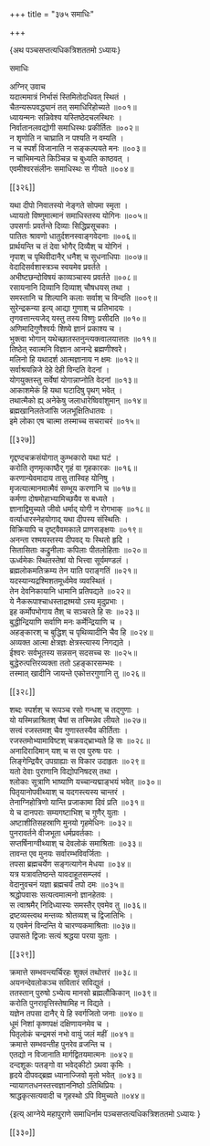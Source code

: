+++
title = "३७५ समाधिः"

+++

\{अथ पञ्चसप्तत्यधिकत्रिशततमो ऽध्यायः\}

समाधिः  
    
अग्निर् उवाच  
यदात्ममात्रं निर्भासं स्तिमितोदधिवत् स्थितं ।  
चैतन्यरूपवद्ध्यानं तत् समाधिरिहोच्यते ॥००१॥  
ध्यायन्मनः सन्निवेश्य यस्तिष्ठेदचलस्थिरः ।  
निर्वातानलवद्योगी समाधिस्थः प्रकीर्तितः ॥००२॥  
न शृणोति न चाघ्राति न पश्यति न वम्यति ।  
न च स्पर्शं विजानाति न सङ्कल्पयते मनः ॥००३॥  
न चाभिमन्यते किञ्चिन्न च बुध्यति काष्ठवत् ।  
एवमीश्वरसंलीनः समाधिस्थः स गीयते ॥००४॥  

[[३२६]]
    
यथा दीपो निवातस्यो नेङ्गते सोपमा स्मृता ।  
ध्यायतो विष्णुमात्मानं समाधिस्तस्य योगिनः   ॥००५॥  
उपसर्गाः प्रवर्तन्ते दिव्याः सिद्धिप्रसूचकाः ।  
पातितः श्रावणो धातुर्दशनस्वाङ्गवेदनाः   ॥००६॥  
प्रार्थयन्ति च तं देवा भोगैर् दिव्यैश् च योगिनं ।  
नृपाश् च पृथिवीदानैर् धनैश् च सुधनाधिपाः   ॥००७॥  
वेदादिसर्वशास्त्रञ्च स्वयमेव प्रवर्तते ।  
अभीष्टछन्दोविषयं काव्यञ्चास्य प्रवर्तते ॥००८॥  
रसायनानि दिव्यानि दिव्याश् चौषधयस् तथा ।  
समस्तानि च शिल्पानि कलाः सर्वाश् च विन्दति ॥००९॥  
सुरेन्द्रकन्या इत्य् आद्या गुणाश् च प्रतिभादयः ।  
तृणवत्तान्त्यजेद् यस्तु तस्य विष्णुः प्रसीदति ॥०१०॥  
अणिमादिगुणैश्वर्यः शिष्ये ज्ञानं प्रकाश्य च   ।  
भुक्त्वा भोगान् यथेच्छातस्तनुन्त्यक्त्वालयात्ततः ॥०११॥  
तिष्ठेत् स्वात्मनि विज्ञान आनन्दे ब्रह्मणीश्वरे।  
मलिनो हि यथादर्श आत्मज्ञानाय न क्षमः ॥०१२॥  
सर्वाश्रयन्निजे देहे देही विन्दति वेदनां ।  
योगयुक्तस्तु सर्वेषां योगान्नाप्नोति वेदनां ॥०१३॥  
आकाशमेकं हि यथा घटादिषु पृथग् भवेत्   ।  
तथात्मैको ह्य् अनेकेषु जलाधारेष्विवांशुमान्   ॥०१४॥  
ब्रह्मखानिलतेजांसि जलभूक्षितिधातवः ।  
इमे लोका एष चात्मा तस्माच्च सचराचरं ॥०१५॥  

[[३२७]]
    
गृद्दण्दचक्रसंयोगात् कुम्भकारो यथा घटं   ।  
करोति तृणमृत्काष्ठैर् गृहं वा गृहकारकः   ॥०१६॥  
करणान्येवमादाय तासु तास्विह योनिषु ।  
मृजत्यात्मानमात्मैवं सम्भूय करणानि च ॥०१७॥  
कर्मणा दोषमोहाभ्यामिच्छयैव स बध्यते ।  
ज्ञानाद्विमुच्यते जीवो धर्माद् योगी न रोगभाक् ॥०१८॥  
वर्त्याधारस्नेहयोगाद् यथा दीपस्य संस्थितिः ।  
विक्रियापि च दृष्ट्वैवमकाले प्राणसङ्क्षयः   ॥०१९॥  
अनन्ता रश्मयस्तस्य दीपवद् यः स्थितो हृदि ।  
सितासिताः कद्रुनीलाः कपिलाः पीतलोहिताः   ॥०२०॥  
ऊर्ध्वमेकः स्थितस्तेषां यो भित्त्वा सूर्यमण्डलं   ।  
ब्रह्मलोकमतिक्रम्य तेन याति पराङ्गतिं ॥०२१॥  
यदस्यान्यद्रश्मिशतमूर्ध्वमेव व्यवस्थितं ।  
तेन देवनिकायानि धामानि प्रतिपद्यते ॥०२२॥  
ये नैकरूपाश्चाधस्ताद्रश्मयो ऽस्य मृदुप्रभाः   ।  
इह कर्मोपभोगाय तैश् च सञ्चरते हि सः ॥०२३॥  
बुद्धीन्द्रियाणि सर्वाणि मनः कर्मेन्द्रियाणि च   ।  
अहङ्कारश् च बुद्धिश् च पृथिव्यादीनि चैव हि ॥०२४॥  
अव्यक्त आत्मा क्षेत्रज्ञः क्षेत्रस्त्यास्य निगद्यते ।  
ईश्वरः सर्वभूतस्य सन्नसन् सदसच्च सः ॥०२५॥  
बुद्धेरुत्पत्तिरव्यक्ता ततो ऽहङ्कारसम्भवः ।  
तस्मात् खादीनि जायन्ते एकोत्तरगुणानि तु ॥०२६॥  

[[३२८]]
    
शब्दः स्पर्शश् च रूपञ्च रसो गन्धश् च तद्गुणाः   ।  
यो यस्मिन्नाश्रितश् चैषां स तस्मिन्नेव लीयते ॥०२७॥  
सत्त्वं रजस्तमश् चैव गुणास्तस्यैव कीर्तिताः ।  
रजस्तमोभ्यामाविष्टश् चक्रवद्भ्राभ्यते हि सः   ॥०२८॥  
अनादिरादिमान् यश् च स एव पुरुषः परः ।  
लिङ्गेन्द्रियैर् उपग्राह्याः स विकार उदाहृतः ॥०२९॥  
यतो देवाः पुराणानि विद्योपनिषदस् तथा ।  
श्लोकाः सूत्राणि भाष्याणि यच्चान्यद्माङ्भयं भवेत्   ॥०३०॥  
पितृयानोपवीथ्याश् च यदगस्त्यस्य चान्तरं ।  
तेनाग्निहोत्रिणो यान्ति प्रजाकामा दिवं प्रति ॥०३१॥  
ये च दानपराः सम्यगष्टाभिश् च गुणैर् युताः   ।  
अष्टाशीतिसहस्राणि मुनयो गृहमेधिनः ॥०३२॥  
पुनरावर्तने वीजभूता धर्मप्रवर्तकाः ।  
सप्तर्षिनाग्वीथ्याश् च देवलोकं समाश्रिताः ॥०३३॥  
तावन्त एव मुनयः सर्वारम्भविवर्जिताः ।  
तपसा ब्रह्मचर्येण सङ्गत्यागेन मेधया ॥०३४॥  
यत्र यत्रावतिष्ठन्ते यावदाहूतसम्प्लवं ।  
वेदानुवचनं यज्ञा ब्रह्मचर्यं तपो दमः ॥०३५॥  
श्रद्धोपवासः सत्यत्वमात्मनो ज्ञानहेतवः ।  
स त्वाश्रमैर् निदिध्यास्यः समस्तैर् एवमेव तु ॥०३६॥  
द्रष्टव्यस्त्वथ मन्तव्यः श्रोतव्यश् च द्विजातिभिः   ।  
य एवमेनं विन्दन्ति ये चारण्यकमाश्रिताः ॥०३७॥  
उपासते द्विजाः सत्यं श्रद्धया परया युताः ।  

[[३२९]]
    
क्रमात्ते सम्भवन्त्यर्चिरहः शुक्लं तथोत्तरं ॥०३८॥  
अयनन्देवलोकञ्च सवितारं सविद्युतं ।  
ततस्तान् पुरुषो ऽभ्येत्य मानसो ब्रह्मलौकिकान् ॥०३९॥  
करोति पुनरावृत्तिस्तेषामिह न विद्यते ।  
यज्ञेन तपसा दानैर् ये हि स्वर्गजितो जनाः ॥०४०॥  
धूमं निशां कृष्णपक्षं दक्षिणायनमेव च   ।  
पितृलोकं चन्द्रमसं नभो वायुं जलं महीं   ॥०४१॥  
क्रमात्ते सम्भवन्तीह पुनरेव व्रजन्ति च ।  
एतद्यो न विजानाति मार्गद्वितयमात्मनः ॥०४२॥  
दन्दशूकः पतङ्गो वा भवेद्कीटो ऽथवा कृमिः   ।  
हृदये दीपवद्ब्रह्म ध्यानाज्जिवो मृतो भवेत् ॥०४३॥  
न्यायागतधनस्तत्त्वज्ञाननिष्ठो ऽतिथिप्रियः ।  
श्राद्धकृत्सत्यवादी च गृहस्थो ऽपि विमुच्यते ॥०४४॥

\{इत्य् आग्नेये महापुराणे समाधिर्नाम पञ्चसप्तत्यधिकत्रिशततमो ऽध्यायः  }

[[३३०]]
    